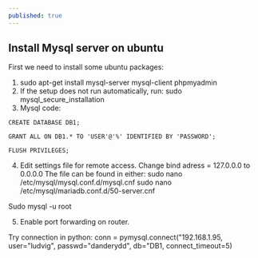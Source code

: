 ```yaml
---
published: true
---
```

## Install Mysql server on ubuntu

First we need to install some ubuntu packages:

1. sudo apt-get install mysql-server mysql-client phpmyadmin
2. If the setup does not run automatically, run: sudo mysql_secure_installation
3. Mysql code:
``` 
CREATE DATABASE DB1;

GRANT ALL ON DB1.* TO 'USER'@'%' IDENTIFIED BY 'PASSWORD';

FLUSH PRIVILEGES;
```

4. Edit settings file for remote access. Change bind adress = 127.0.0.0 to 0.0.0.0
The file can be found in either:
sudo nano /etc/mysql/mysql.conf.d/mysql.cnf
sudo nano /etc/mysql/mariadb.conf.d/50-server.cnf

Sudo mysql -u root

5. Enable port forwarding on router.

Try connection in python:
conn = pymysql.connect("192.168.1.95, user="ludvig", passwd="danderydd", db="DB1, connect_timeout=5)
